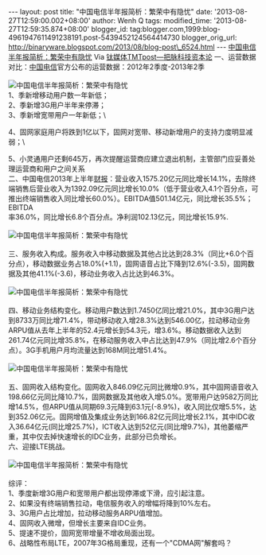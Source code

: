 --- layout: post title: "中国电信半年报简析：繁荣中有隐忧" date:
'2013-08-27T12:59:00.002+08:00' author: Wenh Q tags: modified\_time:
'2013-08-27T12:59:35.874+08:00' blogger\_id:
tag:blogger.com,1999:blog-4961947611491238191.post-5439452124564414730
blogger\_orig\_url:
http://binaryware.blogspot.com/2013/08/blog-post\_6524.html ---
[中国电信半年报简析：繁荣中有隐忧](http://www.tmtpost.com/59326.html)
Via [钛媒体TMTpost—把脉科技资本论](http://www.tmtpost.com/)
一、运营数据对比：[中国电信](http://www.tmtpost.com/tag/%E4%B8%AD%E5%9B%BD%E7%94%B5%E4%BF%A1 "查看 中国电信 中的全部文章")官方公布的运营数据：2012年2季度-2013年2季\
\
![中国电信半年报简析：繁荣中有隐忧](http://www.tmtpost.com/wp-content/uploads/2013/08/137756928119.jpg "中国电信半年报简析：繁荣中有隐忧")\
 1、季新增移动用户数一年新低；\
 2、季新增3G用户半年来停滞；\
 3、季新增宽带用户一年新低；\

4、固网家庭用户将跌到1亿以下，固网对宽带、移动新增用户的支持力度明显减弱；\

5、小灵通用户还剩645万，再次提醒运营商应建立退出机制，主管部门应妥善处理运营商和用户之间关系\
二、中国电信2013年上半年[财报](http://www.tmtpost.com/tag/financial "查看 财报 中的全部文章")：营业收入1575.20亿元同比增长14.1%，去除终端销售后营业收入为1392.09亿元同比增长10.0%（低于营业收入4.1个百分点，可推出终端销售收入同比增长60.0%）。EBITDA值501.14亿元，同比增长35.5%；EBITDA\
 率36.0%，同比增长6.8个百分点。净利润102.13亿元，同比增长15.9%.\
\
![中国电信半年报简析：繁荣中有隐忧](http://www.tmtpost.com/wp-content/uploads/2013/08/137757228388.jpg "中国电信半年报简析：繁荣中有隐忧")\
\
三、服务收入构成。服务收入中移动数据及其他占比达到28.3%（同比+6.0个百分点），移动数据业务占18.0%(+1.1)，固网语音占比下降到12.6%(-3.5)，固网数据及其他41.1%(-3.6)，移动业务收入占比达到46.3%。\
\
![中国电信半年报简析：繁荣中有隐忧](http://www.tmtpost.com/wp-content/uploads/2013/08/137757243486.png "中国电信半年报简析：繁荣中有隐忧")\
\
四、移动业务结构变化。移动用户数达到1.7450亿同比增21.0%，其中3G用户达到8733万同比增71.4%，带动移动收入增28.3%达到546.00亿，拉动移动业务ARPU值从去年上半年的52.4元增长到54.3元，增3.6%。移动数据收入达到261.74亿元同比增35.8%，在移动服务收入中占比达到47.9%（同比增2.6个百分点）。3G手机用户月均流量达到168M同比增51.4%。\
\
![中国电信半年报简析：繁荣中有隐忧](http://www.tmtpost.com/wp-content/uploads/2013/08/137757248070.png "中国电信半年报简析：繁荣中有隐忧")\
\
五、固网收入结构变化。固网收入846.09亿元同比微增0.9%，其中固网语音收入198.66亿元同比降10.7%，固网数据及其他收入增5.0%。宽带用户达9582万同比增14.5%，但ARPU值从同期69.3元降到63.1元(-8.9%)，收入同比仅增5.5%，达到352.06亿元。固网增值及集成业务达到166.82亿元同比增长2.1%，其中IDC收入36.64亿元(同比增25.7%)，ICT收入达到52亿元(同比增9.7%)，其他萎缩严重，其中仅去掉快速增长的IDC业务，此部分已负增长。\
六、迎接LTE挑战。\
\
![中国电信半年报简析：繁荣中有隐忧](http://www.tmtpost.com/wp-content/uploads/2013/08/137757254676.jpg "中国电信半年报简析：繁荣中有隐忧")\
\
综评：\
 1、季度新增3G用户和宽带用户都出现停滞或下滑，应引起注意。\
 2、如果没有终端销售拉动，电信服务收入的增幅将降到10%左右。\
 3、3G用户占比增加，拉动移动服务ARPU值增加。\
 4、固网收入微增，但增长主要来自IDC业务。\
 5、提速不提价，固网宽带增量不增收局面出现。\
 6、战略性布局LTE，2007年3G格局重现，还有一个"CDMA网"解套吗？
